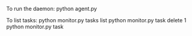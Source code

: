 
To run the daemon:
   python agent.py

To list tasks:
   python monitor.py tasks list
   python monitor.py task delete 1
   python monitor.py task 